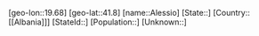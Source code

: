 ﻿---
location: [41.8,19.68]
type: City
tags:
- geo/City


SpocWebEntityId: 28729
isDeleted: false
confidential: public

---
[geo-lon::19.68]
[geo-lat::41.8]
[name::Alessio]
[State::]
[Country::[[Albania]]]
[StateId::]
[Population::]
[Unknown::]

